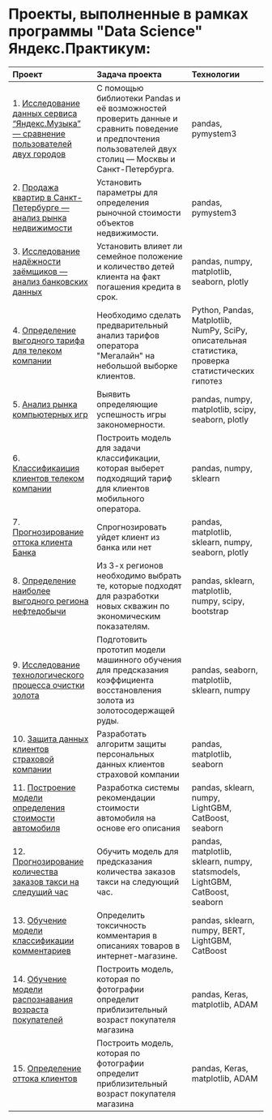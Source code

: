 # Проекты, выполненные в рамках программы "Data Science" Яндекс.Практикум:

| Проект                          | Задача проекта                                                 | Технологии|
|:------------------------------|:-------------------------------------------------------------|:--------|
| 1. [Исследование данных сервиса “Яндекс.Музыка” — сравнение пользователей двух городов](https://github.com/sashagorbachev/YandexPracticum/tree/main/Музыка_больших_городов.ipynb)| С помощью библиотеки Pandas и её возможностей проверить данные и сравнить поведение и предпочтения пользователей двух столиц — Москвы и Санкт-Петербурга.| pandas, pymystem3|
| 2. [Продажа квартир в Санкт-Петербурге — анализ рынка недвижимости](https://github.com/sashagorbachev/YandexPracticum/tree/main/Продажа_квартир.ipynb)| Установить параметры для определения рыночной стоимости объектов недвижимости.| pandas, pymystem3|
| 3. [Исследование надёжности заёмщиков — анализ банковских данных](https://github.com/sashagorbachev/YandexPracticum/tree/main/Исследование_надежности.ipynb)| Установить влияет ли семейное положение и количество детей клиента на факт погашения кредита в срок.| pandas, numpy, matplotlib, seaborn, plotly|
| 4. [Определение выгодного тарифа для телеком компании](https://github.com/sashagorbachev/YandexPracticum/tree/main/Определение_перспективного_тарифа.ipynb)| Необходимо сделать предварительный анализ тарифов оператора "Мегалайн" на небольшой выборке клиентов.| Python, Pandas, Matplotlib, NumPy, SciPy, описательная статистика, проверка статистических гипотез|
| 5. [Анализ рынка компьютерных игр](https://github.com/sashagorbachev/YandexPracticum/tree/main/Рынок_компьютерных_игр.ipynb)| Выявить определяющие успешность игры закономерности.| pandas, numpy, matplotlib, scipy, seaborn, plotly|
| 6. [Классификаиция клиентов телеком компании](https://github.com/sashagorbachev/YandexPracticum/tree/main/06_Рекомендация_тарифов.ipynb)| Построить модель для задачи классификации, которая выберет подходящий тариф для клиентов мобильного оператора. |pandas, numpy, sklearn|
| 7. [Прогнозирование оттока клиента Банка](https://github.com/sashagorbachev/YandexPracticum/tree/main/07_Отток_клиентов.ipynb)| Спрогнозировать уйдет клиент из банка или нет|pandas, matplotlib, sklearn, numpy, seaborn, plotly|
| 8. [Определение наиболее выгодного региона нефтедобычи](https://github.com/sashagorbachev/YandexPracticum/tree/main/08_Выбор_локации_для_скважины.ipynb)| Из 3-х регионов необходимо выбрать те, которые подходят для разработки новых скважин по экономическим показателям.| pandas, sklearn, matplotlib, numpy, scipy, bootstrap|
| 9. [Исследование технологического процесса очистки золота](https://github.com/sashagorbachev/YandexPracticum/tree/main/Восстановление_золота_из_руды.ipynb)| Подготовить прототип модели машинного обучения для предсказания коэффициента восстановления золота из золотосодержащей руды.| pandas, seaborn, matplotlib, sklearn, numpy|
| 10. [Защита данных клиентов страховой компании](https://github.com/sashagorbachev/YandexPracticum/tree/main/10_Защита_персональных_данных_клиентов.ipynb)| Разработать алгоритм защиты персональных данных клиентов страховой компании|pandas, matplotlib, seaborn|
| 11. [Построение модели определения стоимости автомобиля](https://github.com/sashagorbachev/YandexPracticum/tree/main/Определение_стоимости_автомобилей.ipynb)| Разработка системы рекомендации стоимости автомобиля на основе его описания|pandas, sklearn, numpy, LightGBM, CatBoost, seaborn|
| 12. [Прогнозирование количества заказов такси на следущий час](https://github.com/sashagorbachev/YandexPracticum/tree/main/12_Прогнозирование_заказов_такси.ipynb)| Обучить модель для предсказания количества заказов такси на следующий час.|pandas, matplotlib, sklearn, numpy, statsmodels, LightGBM, CatBoost, seaborn|
| 13. [Обучение модели классификации комментариев](https://github.com/sashagorbachev/YandexPracticum/tree/main/06_Рекомендация_тарифов.ipynb)| Определить токсичность комментария в описаниях товаров в интернет-магазине.|pandas, sklearn, numpy, BERT, LightGBM, CatBoost|
| 14. [Обучение модели распознавания возраста покупателей](https://github.com/sashagorbachev/YandexPracticum/tree/main/14_Определение_возраста_покупателей.ipynb)| Построить модель, которая по фотографии определит приблизительный возраст покупателя магазина|pandas, Keras, matplotlib, ADAM|
| 15. [Определение оттока клиентов](https://github.com/sashagorbachev/YandexPracticum/tree/main/15_Обучение_модели.ipynb)| Построить модель, которая по фотографии определит приблизительный возраст покупателя магазина|pandas, Keras, matplotlib, ADAM|

